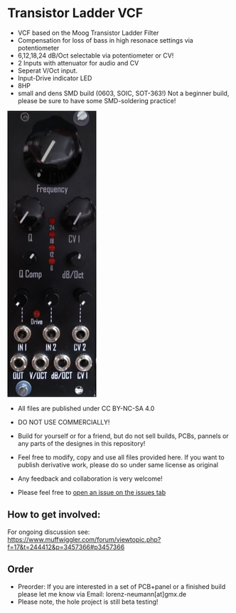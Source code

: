 
# Transistor Ladder VCF

- VCF based on the Moog Transistor Ladder Filter
- Compensation for loss of bass in high resonace settings via potentiometer
- 6,12,18,24 dB/Oct selectable via potentiometer or CV!
- 2 Inputs with attenuator for audio and CV
- Seperat V/Oct input.
- Input-Drive indicator LED
- 8HP
- small and dens SMD build (0603, SOIC, SOT-363!) Not a beginner build, please be sure to have some SMD-soldering practice!
<img src="picture.jpg" alt="picture" width="200"/>

- All files are published under CC BY-NC-SA 4.0 
- DO NOT USE COMMERCIALLY!
- Build for yourself or for a friend, but do not sell builds, PCBs, pannels or any parts of the designes in this repository! 
- Feel free to modify, copy and use all files provided here. If you want to publish derivative work, please do so under same license as original

- Any feedback and collaboration is very welcome!
- Please feel free to [open an issue on the issues tab](https://github.com/Cs4System/Eurorack/issues)

## How to get involved:
For ongoing discussion see:
https://www.muffwiggler.com/forum/viewtopic.php?f=17&t=244412&p=3457366#p3457366

## Order
- Preorder: If you are interested in a set of PCB+panel or a finished build please let me know via Email: lorenz-neumann[at]gmx.de
- Please note, the hole project is still beta testing!

